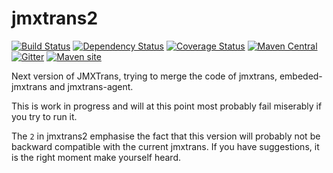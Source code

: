 jmxtrans2
=========

[![Build Status](https://travis-ci.org/jmxtrans/jmxtrans2.svg?branch=master)](https://travis-ci.org/jmxtrans/jmxtrans2)
[![Dependency Status](https://www.versioneye.com/user/projects/5484bdc4d6cc391db60001d7/badge.svg?style=flat)](https://www.versioneye.com/user/projects/5484bdc4d6cc391db60001d7)
[![Coverage Status](https://coveralls.io/repos/jmxtrans/jmxtrans2/badge.svg)](https://coveralls.io/r/jmxtrans/jmxtrans2)
[![Maven Central](https://maven-badges.herokuapp.com/maven-central/org.jmxtrans.jmxtrans2/jmxtrans2/badge.svg)](https://maven-badges.herokuapp.com/maven-central/org.jmxtrans.jmxtrans2/jmxtrans2)
[![Gitter](https://img.shields.io/badge/gitter-join%20chat-brightgreen.svg)](https://gitter.im/jmxtrans/jmxtrans2?utm_source=badge&utm_medium=badge&utm_campaign=pr-badge&utm_content=badge)
[![Maven site](https://img.shields.io/badge/Maven-site-blue.svg)](http://www.jmxtrans.org/jmxtrans2/)

Next version of JMXTrans, trying to merge the code of jmxtrans, embeded-jmxtrans and jmxtrans-agent.

This is work in progress and will at this point most probably fail miserably if you try to run it.

The `2` in jmxtrans2 emphasise the fact that this version will probably not be backward compatible with the current jmxtrans. If you have suggestions, it is the right moment make yourself heard.
